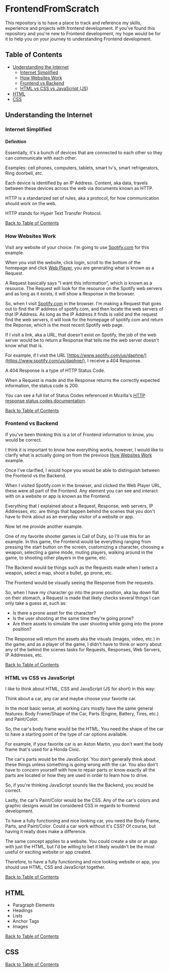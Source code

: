# FrontendFromScratch
This repository is to have a place to track and reference my skills, experience and projects with frontend development. If you've found this repository and you're new to Frontend development, my hope would be for it to help you on your journey to understanding Frontend development.

## Table of Contents

* [Understanding the Internet](#Understanding-the-Internet)
  * [Internet Simplified](#Internet-Simplified)
  * [How Websites Work](#How-Websites-Work)
  * [Frontend vs Backend](#Frontend-vs-Backend)
  * [HTML vs CSS vs JavaScript (JS)](#HTML-vs-CSS-vs-JavaScript)
* [HTML](#HTML)
* [CSS](#CSS)

## Understanding the Internet
### Internet Simplified
#### Definition
Essentially, it's a bunch of devices that are connected to each other so they can communicate with each other. 

Examples: cell phones, computers, tablets, smart tv's, smart refrigerators, Ring doorbell, etc.

Each device is identified by an IP Address. Content, aka data, travels between these devices across the web via documents known as HTTP. 

HTTP is a standarized set of rules, aka a protocol, for how communication should work on the web. 

HTTP stands for Hyper Text Transfer Protocol.

[Back to Table of Contents](#Table-of-Contents)

### How Websites Work
Visit any website of your choice. I'm going to use [Spotify.com](https://spotify.com) for this example.

When you visit the website, click login, scroll to the bottom of the homepage and click [Web Player](https://open.spotify.com/?_ga=2.88727067.1055096665.1627931679-1740594462.1627931679), you are generating what is known as a Request. 

A Request basically says "I want this information", which is known as a resource. The Request will look for the resource on the Spotify web servers and as long as it exists, it will show a Response in the browser.

So, when I visit [Spotify.com](https://spotify.com) in the browser. I'm making a Request that goes out to find the IP address of spotify.com, and then locate the web servers of that IP Address. As long as the IP Address it finds is valid and the request find the web servers, it will look for the homepage of spotify.com and return the Reponse, which is the most recent Spotify web page.

If I visit a link, aka a URL, that doesn't exist on Spotify, the job of the web server would be to return a Response that tells me the web server doesn't know what that is.

For example, if I visit the URL [https://www.spotify.com/us/daphne/](https://www.spotify.com/us/daphne/), I receive a 404 Response.

A 404 Response is a type of HTTP Status Code. 

When a Request is made and the Response returns the correctly expected information, the status code is 200.

You can see a full list of Status Codes referenced in Mozilla's [HTTP response status codes documentation](https://developer.mozilla.org/en-US/docs/Web/HTTP/Status).

[Back to Table of Contents](#Table-of-Contents)

### Frontend vs Backend
If you've been thinking this is a lot of Frontend information to know, you would be correct. 

I think it is important to know how everything works, however, I would like to clarify what is actually going on from the previous [How Websites Work](#How-Websites-Word) example. 

Once I've clarified, I would hope you would be able to distinguish between the Frontend vs the Backend.

When I visited Spotify.com in the browser, and clicked the Web Player URL, these were all part of the Frontend. Any element you can see and interact with on a website or app is known as the Frontend.

Everything that I explained about a Request, Response, web servers, IP Addresses, etc. are things that happen behind the scenes that you don't have to think about as an everyday visitor of a website or app.

Now let me provide another example. 

One of my favorite shooter games is Call of Duty, so I'll use this for an example. In this game, the Frontend would be everything ranging from pressing the start button on the screen, customizing a character, choosing a weapon, selecting a game mode, muting players, walking around in the game, to shooting other players in the game, etc. 

The Backend would be things such as the Requests made when I select a weapon, select a map, shoot a bullet, go prone, etc. 

The Frontend would be visually seeing the Response from the requests. 

So, when I have my character go into the prone position, aka lay down flat on their stomach, a Request is made that likely checks several things I can only take a guess at, such as:

* Is there a prone asset for the character?
* Is the user shooting at the same time they're going prone?
* Are there assets to simulate the user shooting while going into the prone position?

The Response will return the assets aka the visuals (images, video, etc.) in the game, and as a player of the game, I didn't have to think or worry about any of the behind the scenes tasks for Requests, Responses, Web Servers, IP Addresses, etc. 

[Back to Table of Contents](#Table-of-Contents)

### HTML vs CSS vs JavaScript
I like to think about HTML, CSS and JavaScript (JS for short) in this way:

Think about a car, any car and maybe choose your favorite car. 

In the most basic sense, all working cars mostly have the same general features: Body Frame/Shape of the Car, Parts (Engine, Battery, Tires, etc.) and Paint/Color.

So, the car's body frame would be the HTML. You need the shape of the car to have a starting point of the type of car options available. 

For example, if your favorite car is an Aston Martin, you don't want the body frame that's used for a Honda Civic.

The car's parts would be the JavaScript. You don't generally think about these things unless something is going wrong with the car. You also don't have to concern yourself with how to repair parts or know exactly all the parts are located or how they are used in order to learn how to drive. 

So, if you're thinking JavaScript sounds like the Backend, you would be correct. 

Lastly, the car's Paint/Color would be the CSS. Any of the car's colors and graphic designs would be considered CSS in regards to frontend development.

To have a fully functioning and nice looking car, you need the Body Frame, Parts, and Paint/Color. Could a car work without it's CSS? Of course, but having it really does make a difference. 

The same concept applies to a website. You could create a site or an app with just the HTML, but I'd be willing to bet it likely wouldn't be the most useful or exciting website or app created. 

Therefore, to have a fully functioning and nice looking website or app, you should use HTML, CSS and JavaScript together.

[Back to Table of Contents](#Table-of-Contents)

## HTML
* Paragraph Elements
* Headings
* Lists
* Anchor Tags
* Images

[Back to Table of Contents](#Table-of-Contents)

## CSS

[Back to Table of Contents](#Table-of-Contents)
